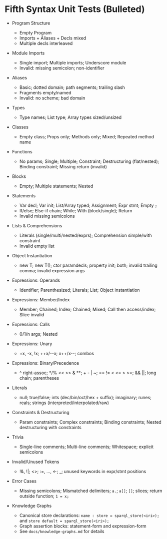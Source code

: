 # Fifth Syntax Unit Tests (Bulleted)

- Program Structure
  - Empty Program
  - Imports + Aliases + Decls mixed
  - Multiple decls interleaved
- Module Imports
  - Single import; Multiple imports; Underscore module
  - Invalid: missing semicolon; non-identifier
- Aliases
  - Basic; dotted domain; path segments; trailing slash
  - Fragments empty/named
  - Invalid: no scheme; bad domain
- Types
  - Type names; List type; Array types sized/unsized
- Classes
  - Empty class; Props only; Methods only; Mixed; Repeated method name
- Functions
  - No params; Single; Multiple; Constraint; Destructuring (flat/nested); Binding constraint; Missing return (invalid)
- Blocks
  - Empty; Multiple statements; Nested
- Statements
  - Var decl; Var init; List/Array typed; Assignment; Expr stmt; Empty `;`
  - If/else; Else-if chain; While; With (block/single); Return
  - Invalid missing semicolons
- Lists & Comprehensions
  - Literals (single/multi/nested/exprs); Comprehension simple/with constraint
  - Invalid empty list
- Object Instantiation
  - new T; new T(); ctor paramdecls; property init; both; invalid trailing comma; invalid expression args
- Expressions: Operands
  - Identifier; Parenthesized; Literals; List; Object instantiation
- Expressions: Member/Index
  - Member; Chained; Index; Chained; Mixed; Call then access/index; Slice invalid
- Expressions: Calls
  - 0/1/n args; Nested
- Expressions: Unary
  - +x, -x, !x; ++x/--x; x++/x--; combos
- Expressions: Binary/Precedence
  - ^ right-assoc; */% << >> & **; + - | ~; == != < <= > >=; && ||; long chain; parentheses
- Literals
  - null; true/false; ints (dec/bin/oct/hex + suffix); imaginary; runes; reals; strings (interpreted/interpolated/raw)
- Constraints & Destructuring
  - Param constraints; Complex constraints; Binding constraints; Nested destructuring with constraints
- Trivia
  - Single-line comments; Multi-line comments; Whitespace; explicit semicolons
- Invalid/Unused Tokens
  - !&, !|; <>; :=, ..., <-; _; unused keywords in expr/stmt positions
- Error Cases
  - Missing semicolons; Mismatched delimiters; `a.`; `a[]`; `[]`; slices; return outside function; `1 = x;`

- Knowledge Graphs
  - Canonical store declarations: `name : store = sparql_store(<iri>);` and `store default = sparql_store(<iri>);`
  - Graph assertion blocks: statement-form and expression-form
  - See `docs/knowledge-graphs.md` for details
